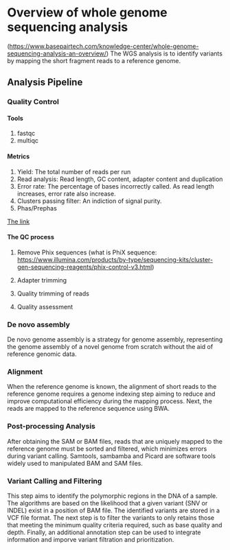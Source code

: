 # Overview of whole genome sequencing analysis 
(https://www.basepairtech.com/knowledge-center/whole-genome-sequencing-analysis-an-overview/)
The WGS analysis is to identify variants by mapping the short fragment reads to a reference genome. 
## Analysis Pipeline
### Quality Control
#### Tools
1. fastqc
2. multiqc
#### Metrics
1. Yield: The total number of reads per run
2. Read analysis: Read length, GC content, adapter content and duplication
3. Error rate: The percentage of bases incorrectly called. As read length increases, error rate also increase. 
4. Clusters passing filter: An indiction of signal purity. 
5. Phas/Prephas

[The link](https://frontlinegenomics.com/how-to-ngs-quality-control/)

#### The QC process
1. Remove Phix sequences (what is PhiX sequence: https://www.illumina.com/products/by-type/sequencing-kits/cluster-gen-sequencing-reagents/phix-control-v3.html)

2. Adapter trimming
3. Quality trimming of reads
4. Quality assessment

### De novo assembly
De novo genome assembly is a strategy for genome assembly, representing the genome assembly of a novel genome from scratch without the aid of reference genomic data.  
### Alignment
When the reference genome is known, the alignment of short reads to the reference genome requires a genome indexing step aiming to reduce and improve computational efficiency during the mapping process. Next, the reads are mapped to the reference sequence using BWA.  
### Post-processing Analysis
After obtaining the SAM or BAM files, reads that are uniquely mapped to the reference genome must be sorted and filtered, which minimizes errors during variant calling. Samtools, sambamba and Picard are software tools widely used to manipulated BAM and SAM files. 
### Variant Calling and Filtering
This step aims to identify the polymorphic regions in the DNA of a sample. The algorithms are based on the likelihood that a given variant (SNV or INDEL) exist in a position of BAM file. The identified variants are stored in a VCF file format. The next step is to filter the variants to only retains those that meeting the minimum quality criteria required, such as base quality and depth. Finally, an additional annotation step can be used to integrate information and imporve variant filtration and prioritization.
